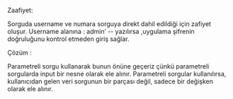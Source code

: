 Zaafiyet:

Sorguda username ve numara sorguya direkt dahil edildiği için zafiyet oluşur.
Username alanına : admin’ -- yazılırsa ,uygulama şifrenin doğruluğunu kontrol etmeden giriş sağlar.


Çözüm :
 
Parametreli sorgu kullanarak bunun önüne geçeriz çünkü parametreli sorgularda input bir nesne olarak ele alınır.
Parametreli sorgular kullanılırsa, kullanıcıdan gelen veri sorgunun bir parçası değil, sadece bir değişken olarak ele alınır.

